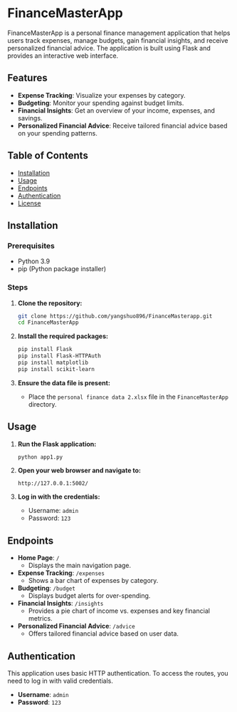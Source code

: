 # FinanceMasterApp

FinanceMasterApp is a personal finance management application that helps users track expenses, manage budgets, gain financial insights, and receive personalized financial advice. The application is built using Flask and provides an interactive web interface.

## Features

- **Expense Tracking**: Visualize your expenses by category.
- **Budgeting**: Monitor your spending against budget limits.
- **Financial Insights**: Get an overview of your income, expenses, and savings.
- **Personalized Financial Advice**: Receive tailored financial advice based on your spending patterns.

## Table of Contents

- [Installation](#installation)
- [Usage](#usage)
- [Endpoints](#endpoints)
- [Authentication](#authentication)
- [License](#license)

## Installation

### Prerequisites

- Python 3.9
- pip (Python package installer)

### Steps

1. **Clone the repository:**
    ```sh
    git clone https://github.com/yangshuo896/FinanceMasterapp.git
    cd FinanceMasterApp
    ```

2. **Install the required packages:**
    ```sh
    pip install Flask
    pip install Flask-HTTPAuth
    pip install matplotlib
    pip install scikit-learn
    ```

3. **Ensure the data file is present:**
    - Place the `personal finance data 2.xlsx` file in the `FinanceMasterApp` directory.

## Usage

1. **Run the Flask application:**
    ```sh
    python app1.py
    ```

2. **Open your web browser and navigate to:**
    ```
    http://127.0.0.1:5002/
    ```

3. **Log in with the credentials:**
    - Username: `admin`
    - Password: `123`

## Endpoints

- **Home Page**: `/`
    - Displays the main navigation page.
- **Expense Tracking**: `/expenses`
    - Shows a bar chart of expenses by category.
- **Budgeting**: `/budget`
    - Displays budget alerts for over-spending.
- **Financial Insights**: `/insights`
    - Provides a pie chart of income vs. expenses and key financial metrics.
- **Personalized Financial Advice**: `/advice`
    - Offers tailored financial advice based on user data.

## Authentication

This application uses basic HTTP authentication. To access the routes, you need to log in with valid credentials.

- **Username**: `admin`
- **Password**: `123`
